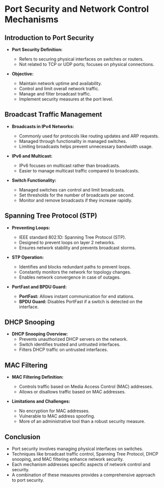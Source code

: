 # Port Security and Network Control Mechanisms

## Introduction to Port Security

- **Port Security Definition:**
	- Refers to securing physical interfaces on switches or routers.
	- Not related to TCP or UDP ports; focuses on physical connections.

- **Objective:**
	- Maintain network uptime and availability.
	- Control and limit overall network traffic.
	- Manage and filter broadcast traffic.
	- Implement security measures at the port level.

## Broadcast Traffic Management

- **Broadcasts in IPv4 Networks:**
	- Commonly used for protocols like routing updates and ARP requests.
	- Managed through functionality in managed switches.
	- Limiting broadcasts helps prevent unnecessary bandwidth usage.

- **IPv6 and Multicast:**
	- IPv6 focuses on multicast rather than broadcasts.
	- Easier to manage multicast traffic compared to broadcasts.

- **Switch Functionality:**
	- Managed switches can control and limit broadcasts.
	- Set thresholds for the number of broadcasts per second.
	- Monitor and remove broadcasts if they increase rapidly.

## Spanning Tree Protocol (STP)

- **Preventing Loops:**
	- IEEE standard 802.1D: Spanning Tree Protocol (STP).
	- Designed to prevent loops on layer 2 networks.
	- Ensures network stability and prevents broadcast storms.

- **STP Operation:**
	- Identifies and blocks redundant paths to prevent loops.
	- Constantly monitors the network for topology changes.
	- Enables network convergence in case of outages.

- **PortFast and BPDU Guard:**
	- **PortFast:** Allows instant communication for end stations.
	- **BPDU Guard:** Disables PortFast if a switch is detected on the interface.

## DHCP Snooping

- **DHCP Snooping Overview:**
	- Prevents unauthorized DHCP servers on the network.
	- Switch identifies trusted and untrusted interfaces.
	- Filters DHCP traffic on untrusted interfaces.

## MAC Filtering

- **MAC Filtering Definition:**
	- Controls traffic based on Media Access Control (MAC) addresses.
	- Allows or disallows traffic based on MAC addresses.

- **Limitations and Challenges:**
	- No encryption for MAC addresses.
	- Vulnerable to MAC address spoofing.
	- More of an administrative tool than a robust security measure.

## Conclusion

- Port security involves managing physical interfaces on switches.
- Techniques like broadcast traffic control, Spanning Tree Protocol, DHCP snooping, and MAC filtering enhance network security.
- Each mechanism addresses specific aspects of network control and security.
- A combination of these measures provides a comprehensive approach to port security.
